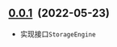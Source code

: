 ## [0.0.1](https://github.com/foca-js/foca-cookie-storage/compare)&nbsp;&nbsp;(2022-05-23)

- 实现接口`StorageEngine`
